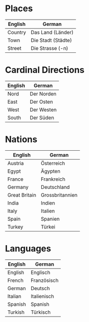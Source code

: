 # Places
English | German
------------ | ------------
Country | Das Land (Länder)
Town | Die Stadt (Städte)
Street | Die Strasse (-n)

# Cardinal Directions
English | German
------------ | ------------
Nord | Der Norden
East | Der Osten
West | Der Westen
South | Der Süden

# Nations
English | German
------------ | ------------
Austria | Österreich
Egypt | Ägypten
France | Frankreich
Germany | Deutschland
Great Britain |Grossbritannien
India | Indien
Italy | Italien
Spain | Spanien
Turkey | Türkei

# Languages
English | German
------------ | ------------
English | Englisch
French | Französisch
German | Deutsch
Italian | Italienisch
Spanish | Spanish
Turkish | Türkisch